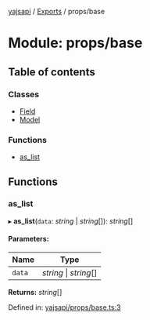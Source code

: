 [yajsapi](../README.md) / [Exports](../modules.md) / props/base

# Module: props/base

## Table of contents

### Classes

- [Field](../classes/props_base.field.md)
- [Model](../classes/props_base.model.md)

### Functions

- [as\_list](props_base.md#as_list)

## Functions

### as\_list

▸ **as_list**(`data`: *string* \| *string*[]): *string*[]

#### Parameters:

Name | Type |
------ | ------ |
`data` | *string* \| *string*[] |

**Returns:** *string*[]

Defined in: [yajsapi/props/base.ts:3](https://github.com/golemfactory/yajsapi/blob/0a8d8c8/yajsapi/props/base.ts#L3)
